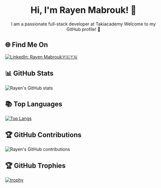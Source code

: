 
  <h1 align="center" > Hi, I'm Rayen Mabrouk! 👋</h1>



  <p align="center">
   I am a passionate full-stack developer at Takiacademy Welcome to my GitHub profile! 🚀
  </p>



## 🌐 Find Me On

[![LinkedIn: Rayen Mabrouk🇵🇸🇹🇳](https://img.shields.io/badge/-RayenMabrouk-blue?style=flat-square&logo=Linkedin&logoColor=white&link=braiek-hazem)](https://www.linkedin.com/in/rayen-mabrouk%F0%9F%87%B5%F0%9F%87%B8%F0%9F%87%B9%F0%9F%87%B3-6bbb17253/)

## 📊 GitHub Stats

![Rayen's GitHub stats](https://github-readme-stats.vercel.app/api?username=RyanMabrouk&show_icons=true&theme=radical)

## 📚 Top Languages

[![Top Langs](https://github-readme-stats.vercel.app/api/top-langs/?username=RyanMabrouk&layout=compact&theme=radical)](https://github.com/RyanMabrouk/github-readme-stats)

## 🏆 GitHub Contributions

![Rayen's GitHub contributions](https://github-readme-streak-stats.herokuapp.com/?user=RyanMabrouk&theme=radical)

## 🏆 GitHub Trophies

[![trophy](https://github-profile-trophy.vercel.app/?username=RyanMabrouk&theme=radical)](https://github.com/RyanMabrouk/github-profile-trophy)
